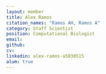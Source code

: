```yaml
---
layout: member
title: Alex Ramos
citation_names: "Ramos AH, Ramos A"
category: Staff Scientist
position: Computational Biologist
email:
github: 
cv:
linkedin: alex-ramos-a5030515
alum: true
---
```


